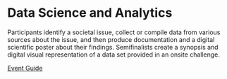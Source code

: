 # Data Science and Analytics

Participants identify a societal issue, collect or compile data
from various sources about the issue, and then produce documentation and a digital scientific poster about their findings.
Semifinalists create a synopsis and digital visual representation
of a data set provided in an onsite challenge.

[Event Guide](https://lwsd.sharepoint.com/:b:/r/sites/GR-JHS-TechnologyStudentAssociation-SCA/Shared%20Documents/23-24/Competition/Event%20Guides/HS%20-%20Data%20Science%20and%20Analytics.pdf)
